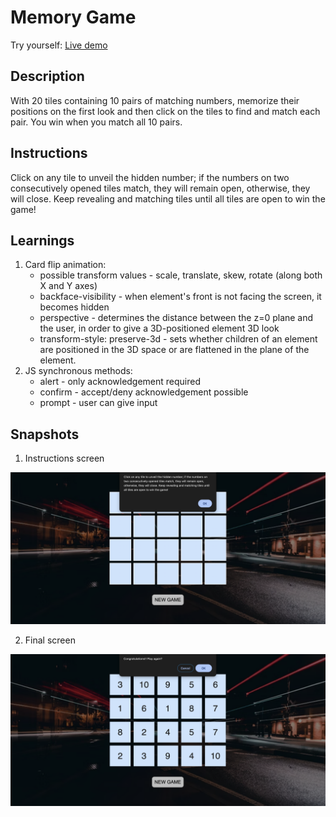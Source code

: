# Memory Game

Try yourself: [Live demo](https://triedwhatnot.com/projects/memory-game)


## Description
With 20 tiles containing 10 pairs of matching numbers, memorize their positions on the first look and then click on the tiles to find and match each pair. You win when you match all 10 pairs.


## Instructions
Click on any tile to unveil the hidden number; if the numbers on two consecutively opened tiles match, they will remain open, otherwise, they will close. Keep revealing and matching tiles until all tiles are open to win the game!


## Learnings
1. Card flip animation:
    - possible transform values - scale, translate, skew, rotate (along both X and Y axes)
    - backface-visibility - when element's front is not facing the screen, it becomes hidden
    - perspective - determines the distance between the z=0 plane and the user, in order to give a 3D-positioned element 3D look
    - transform-style: preserve-3d - sets whether children of an element are positioned in the 3D space or are flattened in the plane of the element.
2. JS synchronous methods:
    - alert - only acknowledgement required
    - confirm - accept/deny acknowledgement possible
    - prompt - user can give input


## Snapshots

1. Instructions screen

![Instructions screen](./assets/initial-screen.png)


2. Final screen

![Congratulations screen](./assets/final-screen.png)



